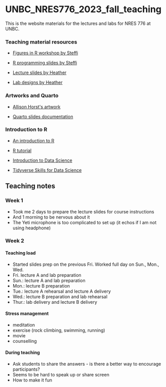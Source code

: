 # UNBC_NRES776_2023_fall_teaching
This is the website materials for the lectures and labs for NRES 776 at UNBC.

### Teaching material resources

- [Figures in R workshop by Steffi](https://github.com/steffilazerte/Figures-in-R/tree/main)

- [R programming slides by Steffi](https://github.com/steffilazerte/NRI_7350/tree/main/slides)

- [Lecture slides by Heather](https://github.com/SunnyTseng/UNBC_NRES776_2023_fall_teaching/tree/main/Old%20files%20for%20reference/Lectures)

- [Lab designs by Heather](https://github.com/SunnyTseng/UNBC_NRES776_2023_fall_teaching/tree/main/Old%20files%20for%20reference/Lectures)

### Artworks and Quarto

- [Allison Horst's artwork](https://allisonhorst.com/allison-horst)

- [Quarto slides documentation](https://quarto.org/docs/presentations/revealjs/)


### Introduction to R

- [An introduction to R](https://intro2r.com/)

- [R tutorial](https://www.w3schools.com/r/r_syntax.asp)

- [Introduction to Data Science](https://rafalab.dfci.harvard.edu/dsbook/)

- [Tidyverse Skills for Data Science](https://jhudatascience.org/tidyversecourse/)

## Teaching notes

### Week 1
- Took me 2 days to prepare the lecture slides for course instructions
- And 1 morning to be nervous about it
- The Yeti microphone is too complicated to set up (it echos if I am not using headphone)

### Week 2

#### Teaching load
- Started slides prep on the previous Fri. Worked full day on Sun., Mon., Wed.
- Fri. lecture A and lab preparation
- Sun.: lecture A and lab preparation
- Mon.: lecture B preparation
- Tue.: lecture A rehearsal and lecture A delivery
- Wed.: lecture B preparation and lab rehearsal 
- Thur.: lab delivery and lecture B delivery

#### Stress management
- meditation
- exercise (rock climbing, swimming, running)
- movie
- counselling

#### During teaching
- Ask students to share the answers - is there a better way to encourage participants?
- Seems to be hard to speak up or share screen
- How to make it fun









